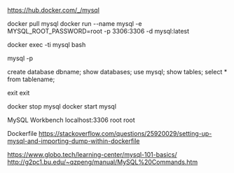 https://hub.docker.com/_/mysql

docker pull mysql
docker run --name mysql -e MYSQL_ROOT_PASSWORD=root -p 3306:3306 -d mysql:latest

docker exec -ti mysql bash

mysql -p

create database dbname;
show databases;
use mysql;
show tables;
select * from tablename;

exit
exit

docker stop mysql
docker start mysql

MySQL Workbench
localhost:3306
root
root

Dockerfile
https://stackoverflow.com/questions/25920029/setting-up-mysql-and-importing-dump-within-dockerfile

https://www.globo.tech/learning-center/mysql-101-basics/
http://g2pc1.bu.edu/~qzpeng/manual/MySQL%20Commands.htm
